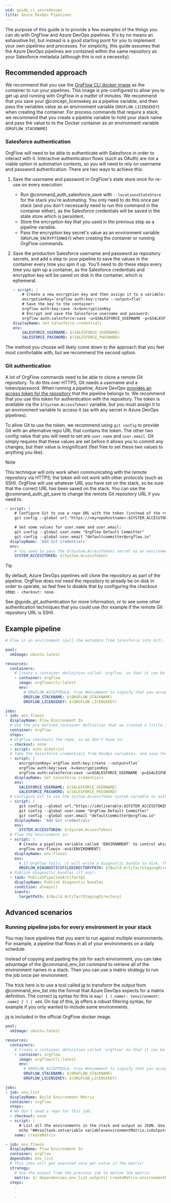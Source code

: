 ```yaml
---
uid: guide_ci_azuredevops
title: Azure DevOps Pipelines
---
```


The purpose of this guide is to provide a few examples of the things you can do with OrgFlow and Azure DevOps pipelines. It's by no means an exhaustive list, but instead is a good starting point for you to implement your own pipelines and processes. For simplicity, this guide assumes that the Azure DevOps pipelines are contained within the same repository as your Salesforce metadata (although this is not a necessity).

## Recommended approach

We recommend that you use the [OrgFlow CLI docker image](https://hub.docker.com/r/orgflow/cli) as the container to run your pipelines. This image is pre-configured to allow you to get up and running with OrgFlow in a matter of minutes. We recommend that you save your @concept_licensekey as a pipeline variable, and then pass the variables value as an environment variable (`ORGFLOW_LICENSEKEY`) when creating the container. For process commands that require a stack, we recommend that you create a pipeline variable to hold your stack name and pass the value to to the Docker container as an environment variable (`ORGFLOW_STACKNAME`)

### Salesforce authentication

OrgFlow will need to be able to authenticate with Salesforce in order to interact with it. Interactive authentication flows (such as OAuth) are not a viable option in automation contexts, so you will need to rely on username and password authentication. There are two ways to achieve this:

1. Save the username and password in OrgFlow's state store once for re-use on every execution:
   - Run @command_auth_salesforce_save with `--location=StateStore` for the stack you're automating. You only need to do this once per stack (and you don't necessarily need to run this command in the container either), as the Salesforce credentials will be saved in the state store which is persistent.
   - Store the encryption key that you used in the previous step as a pipeline variable.
   - Pass the encryption key secret's value as an environment variable (`ORGFLOW_ENCRYPTIONKEY`) when creating the container or running OrgFlow commands.
1. Save the production Salesforce username and password as repository secrets, and add a step to your pipeline to save the values in the container every time you spin it up. You'll need to do these steps every time you spin up a container, as the Salesforce credentials and encryption key will be saved on disk in the container, which is ephemeral.

    ```yaml
    - script: |
        # Create a new encryption key and then assign it to a variable:
        encryptionKey=`orgflow auth:key:create --output=flat`
        # Save the key to the container:
        orgflow auth:key:save -k=$encryptionKey
        # Encrypt and save the Salesforce username and password:
        orgflow auth:salesforce:save -u=$SALESFORCE_USERNAME -p=$SALESFORCE_PASSWORD
    displayName: Set Salesforce credentials
    env:
        SALESFORCE_USERNAME: $(SALESFORCE_USERNAME)
        SALESFORCE_PASSWORD: $(SALESFORCE_PASSWORD)
    ```

The method you choose will likely come down to the approach that you feel most comfortable with, but we recommend the second option.

### Git authentication

A lot of OrgFlow commands need to be able to clone a remote Git repository. To do this over HTTPS, Git needs a username and a token/password. When running a pipeline, Azure DevOps [provides an access token for the repository](https://docs.microsoft.com/en-us/azure/devops/pipelines/process/access-tokens?view=azure-devops&tabs=yaml) that the pipeline belongs to. We recommend that you use this token for authentication with the repository. The token is available via the `$(System.AccessToken)` variable, but you must assign it to an environment variable to access it (as with any secret in Azure DevOps pipelines).

To allow Git to use the token, we recommend using `git config` to provide Git with an alternative repo URL that contains the token. The other two config value that you will need to set are `user.name` and `user.email`. Git simply requires that these values are set before it allows you to commit any changes, but their value is insignificant (feel free to set these two values to anything you like).

>[!NOTE]
> This technique will only work when communicating with the remote repository via HTTPS; the token will not work with other protocols (such as SSH). OrgFlow will use whatever URL you have set on the stack, so be sure that the correct URL has been saved on the stack. You can use the @command_auth_git_save to change the remote Git repository URL if you need to.

```yaml
- script: |
    # Configure Git to use a repo URL with the token (instead of the repo URL without the token). Remember to replace <myrepohostname> with your correct workspace name:
    git config --global url."https://<myrepohostname>:$SYSTEM_ACCESSTOKEN@dev.azure.com/".insteadOf "https://<myrepohostname>@dev.azure.com/"

    # Set some values for user.name and user.email:
    git config --global user.name "OrgFlow Default Committer"
    git config --global user.email "defaultcommitter@orgflow.io"
  displayName: 'Add Git credentials'
  env:
    # You need to pass the $(System.AccessToken) secret as an environment variable in order to be able to use it:
    SYSTEM_ACCESSTOKEN: $(System.AccessToken)
```

>[!TIP]
> By default, Azure DevOps pipelines will clone the repository as part of the pipeline. OrgFlow does not need the repository to already be on disk in order to operate, so feel free to disable that by configuring the checkout step: `- checkout: none`.

See @guide_git_authentication for more information, or to see some other authentication techniques that you could use (for example if the remote Git repository URL is SSH).

## Example pipeline

```yaml
# Flow in an environment (pull the metadata from Salesforce into Git).

pool:
  vmImage: ubuntu-latest

resources:
  containers:
    # Create a container definition called 'orgflow' so that it can be re-used (for example, if we had more than one job):
    - container: orgflow
      image: orgflow/cli:latest
      env:
        # ORGFLOW_ACCEPTEULA: true #Uncomment to signify that you accept the End User License Agreement.
        ORGFLOW_STACKNAME: $(ORGFLOW_STACKNAME)
        ORGFLOW_LICENSEKEY: $(ORGFLOW_LICENSEKEY)

jobs:
- job: env_flowin
  displayName: Flow Environment In
  # Use the pre-defined container definition that we created a little further up:
  container: orgflow
  steps:
  # OrgFlow checkouts the repo, so we don't have to:
  - checkout: none
  - script: echo $(matrix)
  # Take the Salesforce credentials from DevOps variables, and save them to the stack to support credential inference:
  - script: |
      encryptionKey=`orgflow auth:key:create --output=flat`
      orgflow auth:key:save -k=$encryptionKey
      orgflow auth:salesforce:save -u=$SALESFORCE_USERNAME -p=$SALESFORCE_PASSWORD
    displayName: Set Salesforce credentials
    env:
      SALESFORCE_USERNAME: $(SALESFORCE_USERNAME)
      SALESFORCE_PASSWORD: $(SALESFORCE_PASSWORD)
  # Configure Git to use the System.AccessToken system variable to authenticate with the repository:
  - script: |
      git config --global url."https://ideliverable:$SYSTEM_ACCESSTOKEN@dev.azure.com/".insteadOf "https://ideliverable@dev.azure.com/"
      git config --global user.name "OrgFlow Default Committer"
      git config --global user.email "defaultcommitter@orgflow.io"
    displayName: 'Add Git credentials'
    env:
      SYSTEM_ACCESSTOKEN: $(System.AccessToken)
  # Flow the environment in:
  - script: |
      # Create a pipeline variable called 'ENVIRONMENT' to control which environment gets flowed in. Allowing it to be set at runtime allows you to specify which environment you'd like to flow in:
      orgflow env:flowin -e=$(ENVIRONMENT)
    displayName: env:flowin
    env:
      # If OrgFlow fails, it will write a diagnostic bundle to disk. This environment variable controls where on disk it is written to, so that we can publish it as an artifact in the next step:
      ORGFLOW_DIAGNOSTICSFILEDIRECTORYPATH: $(Build.ArtifactStagingDirectory)
  # Publish diagnostic bundles (if any):
  - task: PublishPipelineArtifact@1
    displayName: Publish diagnostic bundles
    condition: always()
    inputs:
      targetPath: $(Build.ArtifactStagingDirectory)
```

## Advanced scenarios

### Running pipeline jobs for every environment in your stack

You may have pipelines that you want to run against multiple environments. For example, a pipeline that flows in all of your environments on a daily schedule.

Instead of copying and pasting the job for each environment, you can take advantage of the @command_env_list command to retrieve all of the environment names in a stack. Then you can use a matrix strategy to run the job once per environment.

The trick here is to use a tool called [jq](https://stedolan.github.io/jq/) to transform the output from @command_env_list into the format that Azure DevOps expects for a matrix definition. The correct jq syntax for this is `map( { (.name): {environment: .name} } ) | add`. On top of this, jq offers a robust filtering syntax, for example if you only wanted to include some environments.

jq is included in the official OrgFlow docker image.

```yaml
pool:
  vmImage: ubuntu-latest

resources:
  containers:
    # Create a container definition called 'orgflow' so that it can be re-used:
    - container: orgflow
      image: orgflow/cli:latest
      env:
        # ORGFLOW_ACCEPTEULA: true #Uncomment to signify that you accept the End User License Agreement.
        ORGFLOW_STACKNAME: $(ORGFLOW_STACKNAME)
        ORGFLOW_LICENSEKEY: $(ORGFLOW_LICENSEKEY)

jobs:
- job: env_list
  displayName: Build Environment Matrix
  container: orgflow
  steps:
  # We don't need a repo for this job:
  - checkout: none
  - script: |
      # List all the environments in the stack and output as JSON. Use jq to transform that JSON into the format expected from Azure DevOps for a matrix, and then assign the transformed output to an output variable:
      echo "##vso[task.setvariable variable=environmentMatrix;isOutput=true]`orgflow env:list --output=json | jq 'map( { (.name): {environment: .name} } ) | add' -c`"
    name: createMatrix

- job: env_flowin
  displayName: Flow Environment In
  container: orgflow
  dependsOn: env_list
  # This jobs will get executed once per value in the matrix:
  strategy:
    # Use the output from the previous job to define the matrix:
    matrix: $[ dependencies.env_list.outputs['createMatrix.environmentMatrix'] ]
  steps:
    .
    .
    .
```

